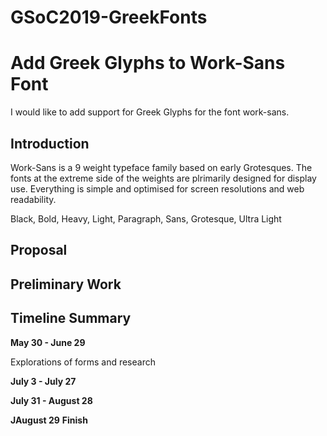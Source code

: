 # GSoC2019-GreekFonts
# Add Greek Glyphs to Work-Sans Font 
I would like to add support for Greek Glyphs for the font work-sans.
## Introduction 
Work-Sans is a 9 weight typeface family based on early Grotesques. The fonts at the extreme side of the weights are plrimarily designed for display use. Everything is simple and optimised for screen resolutions and web readability.

Black, Bold, Heavy, Light, Paragraph, Sans, Grotesque, Ultra Light
## Proposal

## Preliminary Work

## Timeline Summary

**May 30 - June 29** 

Explorations of forms and research 

**July 3 - July 27**

**July 31 - August 28**

**JAugust 29**
**Finish**

